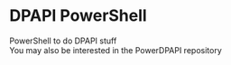 # DPAPI PowerShell
PowerShell to do DPAPI stuff  
You may also be interested in the PowerDPAPI repository
